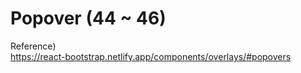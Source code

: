 # Popover (44 ~ 46)

Reference)<br/>
https://react-bootstrap.netlify.app/components/overlays/#popovers<br/>
